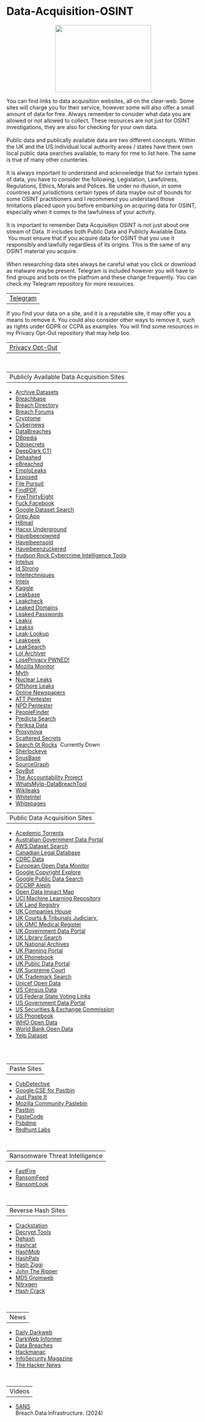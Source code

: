 # Data-Acquisition-OSINT
<p align="center">
  <img width="250" height="175" src="https://www.cqcore.uk/wp-content/uploads/2024/06/Screenshot-2024-06-13-122030.png">
</p>
<p>You can find links to data acquisition websites, all on the clear-web. Some sites will charge you for their service, however some will also offer a small amount of data for free. Always remember to consider what data you are allowed or not allowed to collect. These resources are not just for OSINT investigations, they are also for checking for your own data. 
<br></br>
Public data and publically available data are two different concepts. Within the UK and the US individual local authority areas / states have there own local public data searches available, to many for rme to list here. The same is true of many other counteries.
<br></br>
It is always important to understand and acknowledge that for certain types of data, you have to consider the following, Legislation, Lawfulness, Regulations, Ethics, Morals and Polices. Be under no illusion, in some countries and jurisdictions certain types of data maybe out of bounds for some OSINT practitioners and I recommend you understand those limitations placed upon you before embarking on acquiring data for OSINT, especially when it comes to the lawfulness of your activity.
<br></br>
It is important to remember Data Acquisition OSINT is not just about one stream of Data. It includes both Public Data and Publicly Available Data.  You must ensure that if you acquire data for OSINT that you use it responsibly and lawfully regardless of its origins. This is the same of any OSINT material you acquire.
<br></br>
When researching data sites always be careful what you click or download as malware maybe present. Telegram is included however you will have to find groups and bots on the platfrom and these change frequently. You can check my Telegram repository for more resources.</p>
<table>
    <tr>
       <td><a href="https://github.com/cqcore/Telegram-OSINT">Telegram</a></td>
    </tr>
</table>
<p>If you find your data on a site, and it is a reputable site, it may offer you a means to remove it. You could also consider other ways to remove it, such as rights under GDPR or CCPA as examples. You will find some resources in my Privacy Opt-Out repository that may help too.</p>
<table>
    <tr>
       <td><a href="https://github.com/The-Osint-Toolbox/Privacy-Opt-Out">Privacy Opt-Out</a></td>
    </tr>
</table>
<table>
    <tr>
     <td>Publicly Available Data Acquisition Sites</td>
   </tr>
</table>
<ul>
 <li><a href="https://archive.org/details/datasets">Archive Datasets</a></li>
 <li><a href="https://breachbase.com/">Breachbase</a></li>
 <li><a href="https://breachdirectory.org/">Breach Directory</a></li>
 <li><a href="https://breachforums.st/">Breach Forums</a></li>
 <li><a href="https://cryptome.org/">Cryptome</a></li>
 <li><a href="https://cybernews.com/personal-data-leak-check/">Cybernews</a></li>
 <li><a href="https://www.databreaches.net/">DataBreaches</a></li>
 <li><a href="https://www.dbpedia.org/">DBpedia</a></li>
 <li><a href="https://ddosecrets.com/">Ddosecrets</a></li>
 <li><a href="https://github.com/fastfire/deepdarkCTI">DeepDark CTI</a></li>
 <li><a href="https://dehashed.com/">Dehashed</a></li>
 <li><a href="https://github.com/rdillon73/eBreached">eBreached</a></li>
 <li><a href="https://github.com/infobyte/emploleaks">EmploLeaks</a></li>
 <li><a href="https://exposed.lol/">Exposed</a></li>
 <li><a href="https://filepursuit.com">File Pursuit</a></li>
 <li><a href="http://findpdfdoc.com/">FindPDF</a></li>
 <li><a href="https://data.fivethirtyeight.com/">FiveThirtyEight</a></li>
 <li><a href="https://github.com/Ph4nToM00/FuckFacebook">Fuck Facebook</a></li>
 <li><a href="https://datasetsearch.research.google.com/">Google Dataset Search</a></li>
 <li><a href="https://grep.app/">Grep App</a>&nbsp;&nbsp;</li>
 <li><a href="https://github.com/khast3x/h8mail">H8mail</a></li>
 <li><a href="https://github.com/hacxx-underground/Files">Hacxx Underground</a></li>
 <li><a href="https://haveibeenpwned.com/">Haveibeenpwned</a></li>
 <li><a href="https://haveibeensold.app/">Haveibeensold</a></li>
 <li><a href="https://haveibeenzuckered.com/">Haveibeenzuckered</a></li>
 <li><a href="https://www.hudsonrock.com/threat-intelligence-cybercrime-tools/">Hudson Rock Cybercrime Intelligence Tools</a></li>
 <li><a href="https://www.intelius.com/">Intelius</a></li> 
 <li><a href="https://www.idstrong.com/">Id Strong</a></li> 
 <li><a href="https://inteltechniques.com/tools/Breaches.html">Inteltechniques</a></li>
 <li><a href="https://intelx.io/">Intelx</a></li>
 <li><a href="https://www.kaggle.com/datasets">Kaggle</a></li>
 <li><a href="https://leakbase.io/">Leakbase</a></li>
 <li><a href="https://leakcheck.io/">Leakcheck</a></li>
 <li><a href="https://leaked.domains/">Leaked Domains</a></li>
 <li><a href="https://leakedpassword.com/">Leaked Passwords</a></li>
 <li><a href="https://leakix.net/">Leakix</a></li>
 <li><a href="https://leak.sx/">Leaksx</a></li>
 <li><a href="https://leak-lookup.com/">Leak-Lookup</a></li>
 <li><a href="https://leakpeek.com/">Leakpeek</a></li>
 <li><a href="https://github.com/JoelGMSec/LeakSearch">LeakSearch</a></li>
 <li><a href="https://osint.lolarchiver.com/database_lookup">Lol Archiver</a></li>
 <li><a href="https://loseprivacy.net/">LosePrivacy PWNED!</a></li>
 <li><a href="https://monitor.mozilla.org/?ref=news.itsfoss.com">Mozilla Monitor</a></li>
 <li><a href="https://myth.rip/">Myth</a></li>
 <li><a href="https://nuclearleaks.com/search">Nuclear Leaks</a></li>
 <li><a href="https://offshoreleaks.icij.org/">Offshore Leaks</a></li>
 <li><a href="https://onlinenewspapers.com/index.shtml">Online Newspapers</a></li>
 <li><a href="https://att.pentester.com/">ATT Pentester</a></li>
 <li><a href="https://npd.pentester.com/">NPD Pentester</a></li>
 <li><a href="https://www.peoplefinders.com/">PeopleFinder</a></li>
 <li><a href="https://www.predictasearch.com/">Predicta Search</a></li>
 <li><a href="https://periksadata.com/">Periksa Data</a></li>
 <li><a href="https://www.proxynova.com/tools/comb/">Proxynova</a></li>
 <li><a href="https://scatteredsecrets.com/">Scattered Secrets</a></li>
 <li><a href="https://search.0t.rocks/">Search 0t Rocks</a>&nbsp;&nbsp;Currently Down</li>
 <li><a href="https://sherlockeye.io/">Sherlockeye</a></li>
 <li><a href="https://snusbase.com/">SnusBase</a></li>
 <li><a href="https://sourcegraph.com/search">SourceGraph</a></li>
 <li><a href="https://www.safer-networking.org/products/spybot-identity-monitor/">SpyBot</a></li>
 <li><a href="https://www.publicaccountability.org/">The Accountability Project</a></li>
 <li><a href="https://www.whatismyip.com/data-breach/">WhatsMyIp-DataBreachTool</a></li>
 <li><a href="https://wikileaks.org/">Wikileaks</a></li>
 <li><a href="https://whiteintel.io/">WhiteIntel</a></li>
 <li><a href="https://www.whitepages.com/">Whitepages</a></li>
</ul>
<table>
    <tr>
       <td>Public Data Acquisition Sites</td>
    </tr>
</table>  
    <ul>
      <li><a href="https://academictorrents.com/">Acedemic Torrents</a></li>
      <li><a href="https://data.gov.au/home">Australian Government Data Portal</a></li>
      <li><a href="https://registry.opendata.aws/">AWS Dataset Search</a></li>
      <li><a href="https://www.canlii.org/en/index.php">Canadian Legal Database</a></li>
      <li><a href="https://data.cdrc.ac.uk/search/type/dataset">CDRC Data</a></li>
      <li><a href="https://opendatamonitor.eu">European Open Data Monitor</a></li>
      <li><a href="https://transparencyreport.google.com/copyright/explore">Google Copyright Explore</a></li>
      <li><a href="https://www.google.com/publicdata/directory">Google Public Data Search</a></li>
      <li><a href="https://data.occrp.org/">OCCRP Aleph</a></li>
      <li><a href="https://opendataimpactmap.org/">Open Data Impact Map</a></li>
      <li><a href="https://archive.ics.uci.edu/">UCI Machine Learning Repository</a></li>
      <li><a href="https://www.gov.uk/search-property-information-land-registry">UK Land Registry</a></li>
      <li><a href="https://find-and-update.company-information.service.gov.uk/">UK Companies House</a></li>
      <li><a href="https://www.judiciary.uk/judgments/">UK Courts & Tribunals Judiciary.</a></li>
      <li><a href="https://www.gmc-uk.org/registration-and-licensing/the-medical-register">UK GMC Medical Register</a></li>
      <li><a href="https://www.data.gov.uk/">UK Government Data Portal</a></li>
      <li><a href="https://www.gov.uk/search-library-catalogue">UK Library Search</a></li>
      <li><a href="https://discovery.nationalarchives.gov.uk/">UK National Archives</a></li>
      <li><a href="https://www.gov.uk/search-register-planning-decisions">UK Planning Portal</a></li>
      <li><a href="https://thephonebook.bt.com/person/">UK Phonebook</a></li>
      <li><a href="https://www.data.gov.uk/">UK Public Data Portal</a></li>
      <li><a href="https://www.supremecourt.uk/current-cases/index.html">UK Surpreme Court</a></li>
      <li><a href="https://www.gov.uk/search-for-trademark">UK Trademark Search</a></li>
      <li><a href="https://data.unicef.org/">Unicef Open Data</a></li>
      <li><a href="https://data.census.gov/">US Census Data</a></li>
      <li><a href="https://www.eac.gov/voters/register-and-vote-in-your-state">US Federal State Voting Links</a></li>
      <li><a href="https://data.gov/">US Government Data Portal</a></li>
      <li><a href="https://www.sec.gov/edgar/searchedgar/legacy/companysearch.html">US Securities & Exchange Commission</a></li>
      <li><a href="https://www.usphonebook.com/phone">US Phonebook</a></li>
      <li><a href="https://www.who.int/data/gho/">WHO Open Data</a></li>
      <li><a href="https://data.worldbank.org/">World Bank Open Data</a></li>
      <li><a href="https://www.yelp.com/dataset">Yelp Dataset</a></li>
    </ul>
<table>
<table>
    <tr>
     <td>Paste Sites</td>
   </tr>
</table>
<ul>
  <li><a href="https://cybdetective.com/pastebin.html">CybDetective</a></li>
  <li><a href="https://github.com/cipher387/pastebinsearchengines">Google CSE for Pastbin</a></li>
  <li><a href="https://justpaste.it/">Just Paste It</a></li>
  <li><a href="https://paste.mozilla.org/">Mozilla Community Pastebin</a></li>
  <li><a href="https://pastebin.com/">Pastbin</a></li>
  <li><a href="https://pastecode.dev/">PasteCode</a></li>
  <li><a href="https://psbdmp.ws/">Psbdmp</a></li>
  <li><a href="https://redhuntlabs.com/online-ide-search/">Redhunt Labs</a></li>
</ul>
<table>
   <tr>
     <td>Ransomware Threat Intelligence</td>
   </tr>
</table>
   <ul>
    <li><a href="https://github.com/fastfire/deepdarkCTI">FastFire</a></li> 
    <li><a href="https://ransomfeed.it/">RansomFeed</a></li>
    <li><a href="https://www.ransomlook.io/">RansomLook</a></li>
   </ul>
<table>
    <tr>
     <td>Reverse Hash Sites</td>
   </tr>
</table>
<ul>
 <li><a href="https://crackstation.net/">Crackstation</a></li>
 <li><a href="https://decrypt.tools/">Decrypt Tools</a></li>
 <li><a href="https://dehash.me/">Dehash</a></li>
 <li><a href="https://hashcat.net/hashcat/">Hashcat</a></li>
 <li><a href="https://hashmob.net/">HashMob</a></li>
 <li><a href="https://github.com/HashPals/Search-That-Hash">HashPals</a></li>
 <li><a href="https://hash.ziggi.org/">Hash Ziggi</a></li>
 <li><a href="https://www.openwall.com/john/">John The Ripper</a></li> 
 <li><a href="https://md5.gromweb.com/">MD5 Gromweb</a></li>
 <li><a href="https://www.nitrxgen.net/">Nitrxgen</a></li>
 <li><a href="https://www.onlinehashcrack.com/">Hash Crack</a></li>
</ul>
<table>  
    <tr>
     <td>News</td>
   </tr>
</table>
<ul>
  <li><a href="https://dailydarkweb.net/">Daily Darkweb</a></li>
  <li><a href="https://darkwebinformer.com/">DarkWeb Informer</a></li>
  <li><a href="https://databreaches.net/">Data Breaches</a></li>
  <li><a href="https://anydesk.com/en/downloads/linux">Hackmanac</a></li>
  <li><a href="https://www.infosecurity-magazine.com/data-breaches">InfoSecurity Magazine</a></li>
  <li><a href="https://thehackernews.com/">The Hacker News</a></li>
</ul>
<table>
    <tr>
     <td>Videos</td>
   </tr>
</table>
 <ul>
   <li><a href="https://www.youtube.com/watch?v=AMhY0Dt9sY0&list=PLs4eo9Tja8bi1RZyKT_HlN48QLIRW6HhG&index=4">SANS</a></li>Breach Data Infrastructure. (2024)
 </ul>
<br></br>
